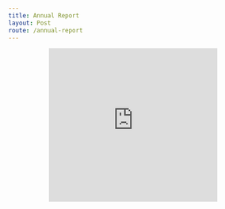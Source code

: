 ```yaml
---
title: Annual Report
layout: Post
route: /annual-report
---
```

<div style=";width: 100%; display: flex; align-items: center;justify-content: center;">
<iframe frameborder='0'  width='340' height='310'  title='Common Ground Annual Report 2017' src='http://online.flipbuilder.com/lzxj/vpiu/mobile/index.html' type='text/html' allowfullscreen='true' scrolling='no' marginwidth='0' marginheight='0'></iframe>
</div>
